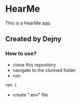 # HearMe

This is a HearMe app.

## Created by Dejny

### How to use?
- clone this repository
- navigate to the clonned folder
- run:
```bash
npm i
```
- create ".env" file
